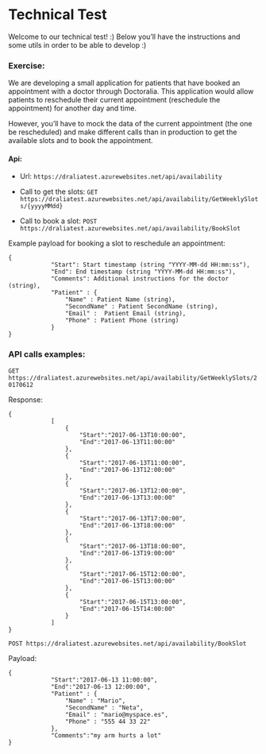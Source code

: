 # Technical Test
Welcome to our technical test! :) Below you’ll have the instructions and some utils in order to be able to develop :)

### Exercise:
We are developing a small application for patients that have booked an appointment with a doctor through Doctoralia. This application would allow patients to reschedule their current appointment (reschedule the appointment) for another day and time.

However, you’ll have to mock the data of the current appointment (the one be rescheduled) and make different calls than in production to get the available slots and to book the appointment. 

#### Api:
- Url: `https://draliatest.azurewebsites.net/api/availability`

- Call to get the slots:
	`GET https://draliatest.azurewebsites.net/api/availability/GetWeeklySlots/{yyyyMMdd}`

- Call to book a slot:
	`POST https://draliatest.azurewebsites.net/api/availability/BookSlot`

Example payload for booking a slot to reschedule an appointment:
```
{        
            "Start": Start timestamp (string "YYYY-MM-dd HH:mm:ss"),
            "End": End timestamp (string "YYYY-MM-dd HH:mm:ss"),
            "Comments": Additional instructions for the doctor (string),
            "Patient" : {
                "Name" : Patient Name (string),
                "SecondName" : Patient SecondName (string),
                "Email" :  Patient Email (string),
                "Phone" : Patient Phone (string)
            }
}   
```

### API calls examples: 

`GET https://draliatest.azurewebsites.net/api/availability/GetWeeklySlots/20170612`

Response:
```
{                  
            [
                {
                    "Start":"2017-06-13T10:00:00",
                    "End":"2017-06-13T11:00:00"
                },
                {
                    "Start":"2017-06-13T11:00:00",
                    "End":"2017-06-13T12:00:00"
                },
                {
                    "Start":"2017-06-13T12:00:00",
                    "End":"2017-06-13T13:00:00"
                },
                {
                    "Start":"2017-06-13T17:00:00",
                    "End":"2017-06-13T18:00:00"
                },
                {
                    "Start":"2017-06-13T18:00:00",
                    "End":"2017-06-13T19:00:00"
                },
                {
                    "Start":"2017-06-15T12:00:00",
                    "End":"2017-06-15T13:00:00"
                },
                {
                    "Start":"2017-06-15T13:00:00",
                    "End":"2017-06-15T14:00:00"
                }
            ]        
}
```



`POST https://draliatest.azurewebsites.net/api/availability/BookSlot`

Payload:
```
{                        
            "Start":"2017-06-13 11:00:00",
            "End":"2017-06-13 12:00:00",
            "Patient" : {
                "Name" : "Mario",
                "SecondName" : "Neta",
                "Email" : "mario@myspace.es",
                "Phone" : "555 44 33 22"
            },
            "Comments":"my arm hurts a lot"
}  
```






